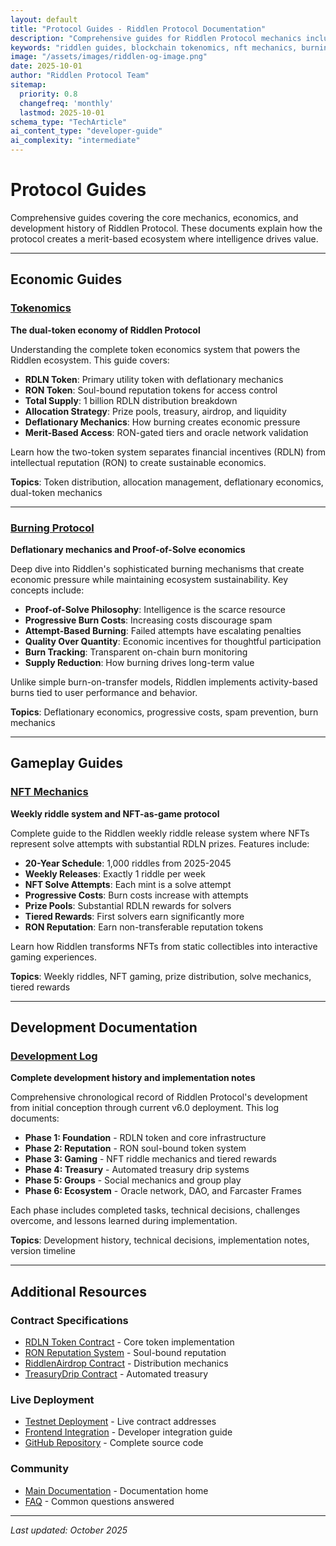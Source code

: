 ```yaml
---
layout: default
title: "Protocol Guides - Riddlen Protocol Documentation"
description: "Comprehensive guides for Riddlen Protocol mechanics including tokenomics, burning protocol, NFT riddle system, and development history. Learn how the merit-based blockchain works."
keywords: "riddlen guides, blockchain tokenomics, nft mechanics, burning protocol, proof of solve, deflationary economics, weekly riddles, development log"
image: "/assets/images/riddlen-og-image.png"
date: 2025-10-01
author: "Riddlen Protocol Team"
sitemap:
  priority: 0.8
  changefreq: 'monthly'
  lastmod: 2025-10-01
schema_type: "TechArticle"
ai_content_type: "developer-guide"
ai_complexity: "intermediate"
---
```


# Protocol Guides

Comprehensive guides covering the core mechanics, economics, and development history of Riddlen Protocol. These documents explain how the protocol creates a merit-based ecosystem where intelligence drives value.

---

## Economic Guides

### [Tokenomics](tokenomics.html)
**The dual-token economy of Riddlen Protocol**

Understanding the complete token economics system that powers the Riddlen ecosystem. This guide covers:

- **RDLN Token**: Primary utility token with deflationary mechanics
- **RON Token**: Soul-bound reputation tokens for access control
- **Total Supply**: 1 billion RDLN distribution breakdown
- **Allocation Strategy**: Prize pools, treasury, airdrop, and liquidity
- **Deflationary Mechanics**: How burning creates economic pressure
- **Merit-Based Access**: RON-gated tiers and oracle network validation

Learn how the two-token system separates financial incentives (RDLN) from intellectual reputation (RON) to create sustainable economics.

**Topics**: Token distribution, allocation management, deflationary economics, dual-token mechanics

---

### [Burning Protocol](burning-protocol.html)
**Deflationary mechanics and Proof-of-Solve economics**

Deep dive into Riddlen's sophisticated burning mechanisms that create economic pressure while maintaining ecosystem sustainability. Key concepts include:

- **Proof-of-Solve Philosophy**: Intelligence is the scarce resource
- **Progressive Burn Costs**: Increasing costs discourage spam
- **Attempt-Based Burning**: Failed attempts have escalating penalties
- **Quality Over Quantity**: Economic incentives for thoughtful participation
- **Burn Tracking**: Transparent on-chain burn monitoring
- **Supply Reduction**: How burning drives long-term value

Unlike simple burn-on-transfer models, Riddlen implements activity-based burns tied to user performance and behavior.

**Topics**: Deflationary economics, progressive costs, spam prevention, burn mechanics

---

## Gameplay Guides

### [NFT Mechanics](nft-mechanics.html)
**Weekly riddle system and NFT-as-game protocol**

Complete guide to the Riddlen weekly riddle release system where NFTs represent solve attempts with substantial RDLN prizes. Features include:

- **20-Year Schedule**: 1,000 riddles from 2025-2045
- **Weekly Releases**: Exactly 1 riddle per week
- **NFT Solve Attempts**: Each mint is a solve attempt
- **Progressive Costs**: Burn costs increase with attempts
- **Prize Pools**: Substantial RDLN rewards for solvers
- **Tiered Rewards**: First solvers earn significantly more
- **RON Reputation**: Earn non-transferable reputation tokens

Learn how Riddlen transforms NFTs from static collectibles into interactive gaming experiences.

**Topics**: Weekly riddles, NFT gaming, prize distribution, solve mechanics, tiered rewards

---

## Development Documentation

### [Development Log](DEVELOPMENT-LOG.html)
**Complete development history and implementation notes**

Comprehensive chronological record of Riddlen Protocol's development from initial conception through current v6.0 deployment. This log documents:

- **Phase 1: Foundation** - RDLN token and core infrastructure
- **Phase 2: Reputation** - RON soul-bound token system
- **Phase 3: Gaming** - NFT riddle mechanics and tiered rewards
- **Phase 4: Treasury** - Automated treasury drip systems
- **Phase 5: Groups** - Social mechanics and group play
- **Phase 6: Ecosystem** - Oracle network, DAO, and Farcaster Frames

Each phase includes completed tasks, technical decisions, challenges overcome, and lessons learned during implementation.

**Topics**: Development history, technical decisions, implementation notes, version timeline

---

## Additional Resources

### Contract Specifications
- [RDLN Token Contract](../contracts/RDLN-Contract-Specification.html) - Core token implementation
- [RON Reputation System](../contracts/RON-Reputation-System.html) - Soul-bound reputation
- [RiddlenAirdrop Contract](../contracts/RiddlenAirdrop-specification.html) - Distribution mechanics
- [TreasuryDrip Contract](../contracts/TreasuryDrip-specification.html) - Automated treasury

### Live Deployment
- [Testnet Deployment](../testnet/TESTNET_DEPLOYMENT.html) - Live contract addresses
- [Frontend Integration](../FRONTEND_INTEGRATION.html) - Developer integration guide
- [GitHub Repository](https://github.com/RiddlenBaba/riddlen) - Complete source code

### Community
- [Main Documentation](../index.html) - Documentation home
- [FAQ](../faq.html) - Common questions answered

---

*Last updated: October 2025*
